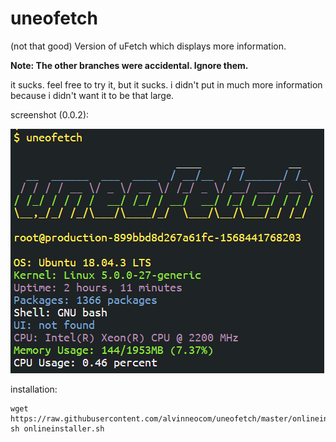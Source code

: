 # uneofetch
(not that good) Version of uFetch which displays more information.

**Note: The other branches were accidental. Ignore them.**

it sucks. feel free to try it, but it sucks.
i didn't put in much more information because i didn't want it to be that large.

screenshot (0.0.2):

![Screenshot of the terminal](https://github.com/alvinneocom/uneofetch/blob/master/scrot.PNG?raw=true)

installation:
```
wget https://raw.githubusercontent.com/alvinneocom/uneofetch/master/onlineinstaller.sh
sh onlineinstaller.sh
```
